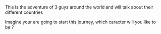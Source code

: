 
This is the adventure of 3 guys around the world and will talk about their different countries 

Imagine your are going to start this journey, which caracter will you like to be ?
